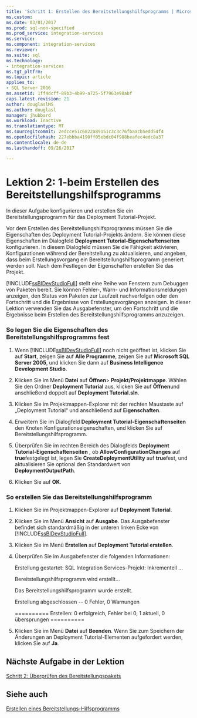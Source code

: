 ```yaml
---
title: 'Schritt 1: Erstellen des Bereitstellungshilfsprogramms | Microsoft Docs'
ms.custom: 
ms.date: 03/01/2017
ms.prod: sql-non-specified
ms.prod_service: integration-services
ms.service: 
ms.component: integration-services
ms.reviewer: 
ms.suite: sql
ms.technology:
- integration-services
ms.tgt_pltfrm: 
ms.topic: article
applies_to:
- SQL Server 2016
ms.assetid: 1ff4dcff-89b3-4b99-a725-5f7963e98abf
caps.latest.revision: 21
author: douglaslMS
ms.author: douglasl
manager: jhubbard
ms.workload: Inactive
ms.translationtype: MT
ms.sourcegitcommit: 2edcce51c6822a89151c3c3c76fbaacb5edd54f4
ms.openlocfilehash: 227ebbba4190ff05ebdc04f988beafec4edc8a37
ms.contentlocale: de-de
ms.lasthandoff: 09/26/2017

---
```

# <a name="lesson-2-1---building-the-deployment-utility"></a>Lektion 2: 1-beim Erstellen des Bereitstellungshilfsprogramms
In dieser Aufgabe konfigurieren und erstellen Sie ein Bereitstellungsprogramm für das Deployment Tutorial-Projekt.  
  
Vor dem Erstellen des Bereitstellungshilfsprogramms müssen Sie die Eigenschaften des Deployment Tutorial-Projekts ändern. Sie können diese Eigenschaften im Dialogfeld **Deployment Tutorial-Eigenschaftenseiten** konfigurieren. In diesem Dialogfeld müssen Sie die Fähigkeit aktivieren, Konfigurationen während der Bereitstellung zu aktualisieren, und angeben, dass beim Erstellungsvorgang ein Bereitstellungshilfsprogramm generiert werden soll. Nach dem Festlegen der Eigenschaften erstellen Sie das Projekt.  
  
[!INCLUDE[ssBIDevStudioFull](../includes/ssbidevstudiofull-md.md)] stellt eine Reihe von Fenstern zum Debuggen von Paketen bereit. Sie können Fehler-, Warn- und Informationsmeldungen anzeigen, den Status von Paketen zur Laufzeit nachverfolgen oder den Fortschritt und die Ergebnisse von Erstellungsvorgängen anzeigen. In dieser Lektion verwenden Sie das Ausgabefenster, um den Fortschritt und die Ergebnisse beim Erstellen des Bereitstellungshilfsprogramms anzuzeigen.  
  
### <a name="to-set-the-deployment-utility-properties"></a>So legen Sie die Eigenschaften des Bereitstellungshilfsprogramms fest  
  
1.  Wenn [!INCLUDE[ssBIDevStudioFull](../includes/ssbidevstudiofull-md.md)] noch nicht geöffnet ist, klicken Sie auf **Start**, zeigen Sie auf **Alle Programme**, zeigen Sie auf **Microsoft SQL Server 2005**, und klicken Sie dann auf **Business Intelligence Development Studio**.  
  
2.  Klicken Sie im Menü **Datei** auf **Öffnen**&gt; **Projekt/Projektmappe**. Wählen Sie den Ordner **Deployment Tutorial** aus, klicken Sie auf **Öffnen**und anschließend doppelt auf **Deployment Tutorial.sln**.  
  
3.  Klicken Sie im Projektmappen-Explorer mit der rechten Maustaste auf „Deployment Tutorial“ und anschließend auf **Eigenschaften**.  
  
4.  Erweitern Sie im Dialogfeld **Deployment Tutorial-Eigenschaftenseiten** den Knoten Konfigurationseigenschaften, und klicken Sie auf Bereitstellungshilfsprogramm.  
  
5.  Überprüfen Sie im rechten Bereich des Dialogfelds **Deployment Tutorial-Eigenschaftenseiten** , ob **AllowConfigurationChanges** auf **true**festgelegt ist, legen Sie **CreateDeploymentUtility** auf **true**fest, und aktualisieren Sie optional den Standardwert von **DeploymentOutputPath**.  
  
6.  Klicken Sie auf **OK**.  
  
### <a name="to-build-the-deployment-utility"></a>So erstellen Sie das Bereitstellungshilfsprogramm  
  
1.  Klicken Sie im Projektmappen-Explorer auf **Deployment Tutorial**.  
  
2.  Klicken Sie im Menü **Ansicht** auf **Ausgabe**. Das Ausgabefenster befindet sich standardmäßig in der unteren linken Ecke von [!INCLUDE[ssBIDevStudioFull](../includes/ssbidevstudiofull-md.md)].  
  
3.  Klicken Sie im Menü **Erstellen** auf **Deployment Tutorial erstellen**.  
  
4.  Überprüfen Sie im Ausgabefenster die folgenden Informationen:  
  
    Erstellung gestartet: SQL Integration Services-Projekt: Inkrementell ...  
  
    Bereitstellungshilfsprogramm wird erstellt...  
  
    Das Bereitstellungshilfsprogramm wurde erstellt.  
  
    Erstellung abgeschlossen -- 0 Fehler, 0 Warnungen  
  
    ========== Erstellen: 0 erfolgreich, Fehler bei 0, 1 aktuell, 0 übersprungen ==========  
  
5.  Klicken Sie im Menü **Datei** auf **Beenden**. Wenn Sie zum Speichern der Änderungen an Deployment Tutorial-Elementen aufgefordert werden, klicken Sie auf **Ja**.  
  
## <a name="next-task-in-lesson"></a>Nächste Aufgabe in der Lektion  
[Schritt 2: Überprüfen des Bereitstellungspakets](../integration-services/lesson-2-2-verifying-the-deployment-bundle.md)  
  
## <a name="see-also"></a>Siehe auch  
[Erstellen eines Bereitstellungs-Hilfsprogramms](../integration-services/packages/create-a-deployment-utility.md)  
  
  
  

